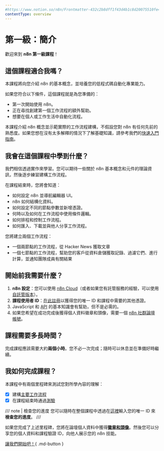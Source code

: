 ```yaml
---
#https://www.notion.so/n8n/Frontmatter-432c2b8dff1f43d4b1c8d20075510fe4
contentType: overview
---
```


<!-- vale from-microsoft.We = NO -->
<!-- vale from-microsoft.FirstPerson = NO -->
# 第一級：簡介

歡迎來到 **n8n 第一級課程**！

## 這個課程適合我嗎？

本課程將向您介紹 n8n 的基本概念，並培養您的低程式碼自動化專業能力。

如果您符合以下條件，這個課程就是為您準備的：

- 第一次開始使用 n8n。
- 正在尋找創建第一個工作流程的額外幫助。
- 想要在個人或工作生活中自動化流程。

本課程介紹 n8n 概念並示範實際的工作流程建構，不假設您對 n8n 有任何先前的熟悉度。如果您想在沒有太多解釋的情況下了解基礎知識，請參考我們的[快速入門指南](/try-it-out/tutorial-first-workflow.md)。

## 我會在這個課程中學到什麼？

我們相信透過實作來學習。您可以期待一些關於 n8n 基本概念和元件的理論資訊，然後逐步練習建構工作流程。

在課程結束時，您將會知道：

- 如何設定 n8n 並導航編輯器 UI。
- n8n 如何結構化資料。
- 如何設定不同的節點參數並新增憑證。
- 何時以及如何在工作流程中使用條件邏輯。
- 如何排程和控制工作流程。
- 如何匯入、下載並與他人分享工作流程。

您將建立兩個工作流程：

- 一個兩節點的工作流程，從 Hacker News 獲取文章
- 一個七節點的工作流程，幫助您的客戶從資料倉儲獲取記錄、過濾它們、進行計算，並通知團隊成員有關結果

## 開始前我需要什麼？

1. **n8n 設定**：您可以使用 [n8n Cloud](/manage-cloud/overview.md)（或者如果您有託管服務的經驗，可以使用[自託管版本](/hosting/installation/docker.md)）。
2. **課程使用者 ID**：[在此註冊](https://n8n-community.typeform.com/to/PDEMrevI)以獲得您的唯一 ID 和課程中需要的其他憑證。
3. JavaScript 和 [API](https://blog.n8n.io/what-are-apis-how-to-use-them-with-no-code/) 的基本知識會有幫助，但不是必需的。
4. 如果您希望在成功完成後獲得個人資料徽章和頭像，需要一個 [n8n 社群論壇帳號](https://community.n8n.io/)。

## 課程需要多長時間？

完成課程應該需要大約**兩個小時**。您不必一次完成；隨時可以休息並在準備好時繼續。

## 我如何完成課程？

本課程中有兩個里程碑來測試您對所學內容的理解：

- [x] 建構[主要工作流程](/courses/level-one/chapter-5/chapter-5.1.md)
- [x] 在課程結束時通過[測驗](https://n8n-community.typeform.com/to/JMoBXeGA)

/// note | 檢查您的進度
您可以隨時在整個課程中透過在[這裡](https://internal.users.n8n.cloud/webhook/course-level-1/verify)輸入您的唯一 ID 來**檢查您的進度**。
///

如果您完成了上述里程碑，您將在論壇個人資料中獲得[**徽章和頭像**](https://community.n8n.io/badges/104/completed-n8n-course-level-1)。然後您可以分享您的個人資料和課程驗證 ID，向他人展示您的 n8n 技能。

[讓我們開始吧！](/courses/level-one/chapter-1.md){ .md-button }